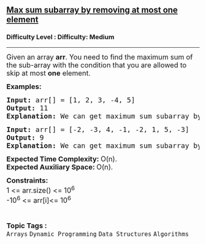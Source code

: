 <h2><a href="https://www.geeksforgeeks.org/problems/max-sum-subarray-by-removing-at-most-one-element/1?page=1&difficulty=Medium&status=unsolved&sortBy=submissions">Max sum subarray by removing at most one element</a></h2><h3>Difficulty Level : Difficulty: Medium</h3><hr><div class="problems_problem_content__Xm_eO"><p><span style="font-size: 18px;">Given an array <strong>arr</strong>. You need to find the maximum sum of the sub-array with the condition that you are allowed to skip at most <strong>one</strong> element.</span></p>
<p><span style="font-size: 18px;"><strong>Examples:</strong></span></p>
<pre><span style="font-size: 18px;"><strong>Input: </strong>arr[] = [1, 2, 3, -4, 5]
<strong>Output: </strong>11<strong>
Explanation: </strong>We can get maximum sum subarray by skipping -4.</span></pre>
<pre><span style="font-size: 18px;"><strong>Input: </strong>arr[] = [-2, -3, 4, -1, -2, 1, 5, -3]
<strong>Output: </strong>9<strong>
Explanation: </strong>We can get maximum sum subarray by skipping -2 as [4,-1,1,5] sums to 9, which is the maximum achievable sum.</span></pre>
<p><span style="font-size: 18px;"><strong>Expected Time Complexity:&nbsp;</strong>O(n).<br><strong>Expected Auxiliary Space:&nbsp;</strong>O(n).</span></p>
<p><span style="font-size: 18px;"><strong>Constraints:</strong><br>1 &lt;= arr.size() &lt;= 10<sup>6</sup><br>-10<sup>6</sup>&nbsp;&lt;= arr[i]&lt;= 10<sup>6</sup></span></p></div><br><p><span style=font-size:18px><strong>Topic Tags : </strong><br><code>Arrays</code>&nbsp;<code>Dynamic Programming</code>&nbsp;<code>Data Structures</code>&nbsp;<code>Algorithms</code>&nbsp;